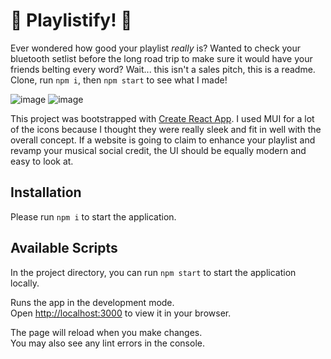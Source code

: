 # 🎵 Playlistify! 🎵

Ever wondered how good your playlist *really* is? Wanted to check your bluetooth setlist before the long road trip to make sure it would have your friends belting every word? Wait... this isn't a sales pitch, this is a readme. Clone, run `npm i`, then `npm start` to see what I made!

![image](https://github.com/colesnic/playlistify/assets/92275914/82f6678b-c864-491d-8673-ec119206485b)
![image](https://github.com/colesnic/playlistify/assets/92275914/144afaaa-f1e6-4f67-bce3-92f5b070c6dc)


This project was bootstrapped with [Create React App](https://github.com/facebook/create-react-app). I used MUI for a lot of the icons because I thought they were really sleek and fit in well with the overall concept. If a website is going to claim to enhance your playlist and revamp your musical social credit, the UI should be equally modern and easy to look at.

## Installation

Please run `npm i` to start the application.

## Available Scripts

In the project directory, you can run `npm start` to start the application locally.

Runs the app in the development mode.\
Open [http://localhost:3000](http://localhost:3000) to view it in your browser.

The page will reload when you make changes.\
You may also see any lint errors in the console.
